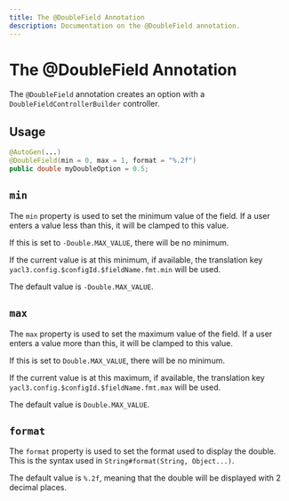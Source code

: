 ```yaml
---
title: The @DoubleField Annotation
description: Documentation on the @DoubleField annotation.
---
```


<script setup>
import ViewGithub from '../../components/ViewGithub.vue'
</script>

# The @DoubleField Annotation

<ViewGithub url="https://github.com/isXander/YetAnotherConfigLib/blob/1.20.x/dev/common/src/main/java/dev/isxander/yacl3/config/v2/api/autogen/DoubleField.java" />

The `@DoubleField` annotation creates an option with a `DoubleFieldControllerBuilder` controller.

## Usage

```java
@AutoGen(...)
@DoubleField(min = 0, max = 1, format = "%.2f")
public double myDoubleOption = 0.5;
```

## `min`

The `min` property is used to set the minimum value of the field. If a user enters a value less than this, it will be clamped to this value.

If this is set to `-Double.MAX_VALUE`, there will be no minimum.

If the current value is at this minimum, if available, the translation key `yacl3.config.$configId.$fieldName.fmt.min` will be used.

The default value is `-Double.MAX_VALUE`.

## `max`

The `max` property is used to set the maximum value of the field. If a user enters a value more than this, it will be clamped to this value.

If this is set to `Double.MAX_VALUE`, there will be no minimum.

If the current value is at this maximum, if available, the translation key `yacl3.config.$configId.$fieldName.fmt.max` will be used.

The default value is `Double.MAX_VALUE`.

## `format`

The `format` property is used to set the format used to display the double. This is the syntax used in `String#format(String, Object...)`.

The default value is `%.2f`, meaning that the double will be displayed with 2 decimal places.

